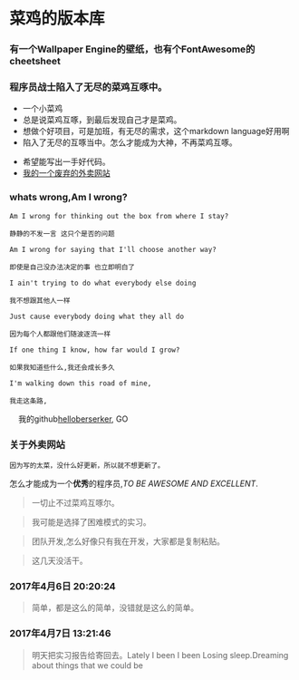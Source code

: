 # 菜鸡的版本库
### 有一个Wallpaper Engine的壁纸，也有个FontAwesome的cheetsheet
### 程序员战士陷入了无尽的菜鸡互啄中。
+ 一个小菜鸡
+ 总是说菜鸡互啄，到最后发现自己才是菜鸡。
+ 想做个好项目，可是加班，有无尽的需求，这个markdown language好用啊
+ 陷入了无尽的互啄当中。怎么才能成为大神，不再菜鸡互啄。
* 希望能写出一手好代码。
* [我的一个废弃的外卖网站](http://computewarrior.cn/main)

### whats wrong,Am I wrong?


    Am I wrong for thinking out the box from where I stay?
    
    静静的不发一言 这只个是否的问题
    
    Am I wrong for saying that I'll choose another way?
    
    即使是自己没办法决定的事 也立即明白了
    
    I ain't trying to do what everybody else doing
    
    我不想跟其他人一样
    
    Just cause everybody doing what they all do
    
    因为每个人都跟他们随波逐流一样
    
    If one thing I know, how far would I grow?
    
    如果我知道些什么,我还会成长多久
    
    I'm walking down this road of mine,
    
    我走这条路,
    
我的github[helloberserker](https://github.com/helloberserker), GO
    
### 关于外卖网站

    因为写的太菜，没什么好更新，所以就不想更新了。
    
    
怎么才能成为一个**优秀**的程序员,*TO BE AWESOME AND EXCELLENT*.
> 一切止不过菜鸡互啄尔。

> 我可能是选择了困难模式的实习。

> 团队开发,怎么好像只有我在开发，大家都是复制粘贴。

> 这几天没活干。

### 2017年4月6日 20:20:24
> 简单，都是这么的简单，没错就是这么的简单。

### 2017年4月7日 13:21:46
> 明天把实习报告给寄回去。Lately I been I been Losing sleep.Dreaming about things that we could be